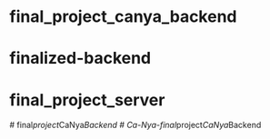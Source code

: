 # final_project_canya_backend
# finalized-backend
# final_project_server
#   f i n a l _ p r o j e c t _ C a N y a _ B a c k e n d  
 #   C a - N y a - f i n a l _ p r o j e c t _ C a N y a _ B a c k e n d  
 